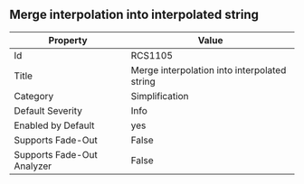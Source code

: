 ## Merge interpolation into interpolated string

Property | Value
--- | --- 
Id | RCS1105
Title | Merge interpolation into interpolated string
Category | Simplification
Default Severity | Info
Enabled by Default | yes
Supports Fade-Out | False
Supports Fade-Out Analyzer | False
